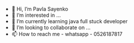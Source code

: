 - 👋 Hi, I’m Pavla Sayenko
- 👀 I’m interested in ...
- 🌱 I’m currently learning java full stuck developer
- 💞️ I’m looking to collaborate on ...
- 📫 How to reach me - whatsapp - 0526187817

<!---
Pavla77777/Pavla77777 is a ✨ special ✨ repository because its `README.md` (this file) appears on your GitHub profile.
You can click the Preview link to take a look at your changes.
--->
